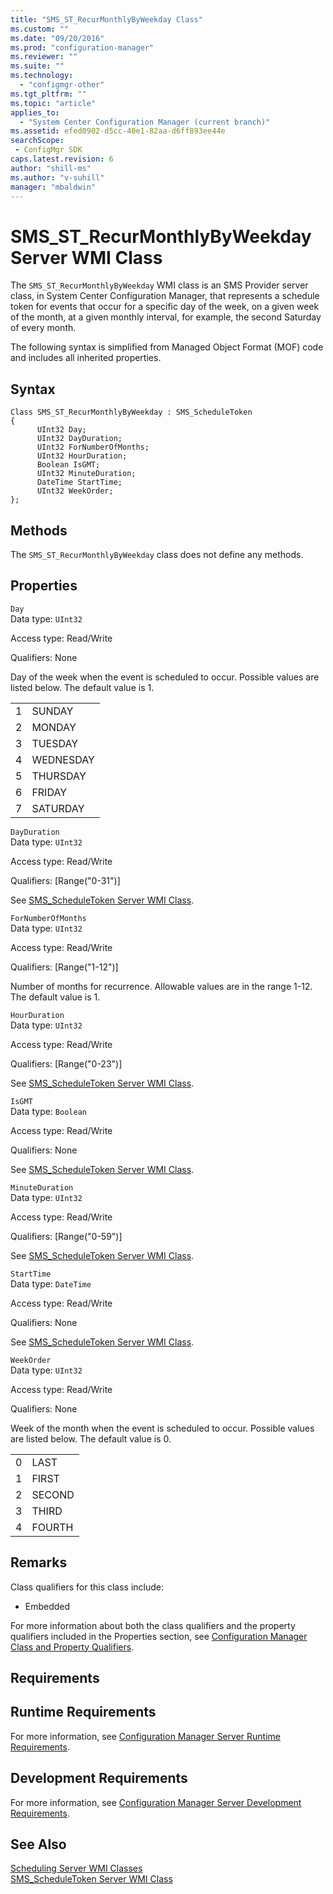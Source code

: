 ```yaml
---
title: "SMS_ST_RecurMonthlyByWeekday Class"
ms.custom: ""
ms.date: "09/20/2016"
ms.prod: "configuration-manager"
ms.reviewer: ""
ms.suite: ""
ms.technology:
  - "configmgr-other"
ms.tgt_pltfrm: ""
ms.topic: "article"
applies_to:
  - "System Center Configuration Manager (current branch)"
ms.assetid: efed0902-d5cc-40e1-82aa-d6ff893ee44esearchScope: - ConfigMgr SDK
caps.latest.revision: 6
author: "shill-ms"
ms.author: "v-suhill"
manager: "mbaldwin"
---
```

# SMS_ST_RecurMonthlyByWeekday Server WMI Class
The `SMS_ST_RecurMonthlyByWeekday` WMI class is an SMS Provider server class, in System Center Configuration Manager, that represents a schedule token for events that occur for a specific day of the week, on a given week of the month, at a given monthly interval, for example, the second Saturday of every month.  

 The following syntax is simplified from Managed Object Format (MOF) code and includes all inherited properties.  

## Syntax  

```  
Class SMS_ST_RecurMonthlyByWeekday : SMS_ScheduleToken  
{  
      UInt32 Day;  
      UInt32 DayDuration;  
      UInt32 ForNumberOfMonths;  
      UInt32 HourDuration;  
      Boolean IsGMT;  
      UInt32 MinuteDuration;  
      DateTime StartTime;  
      UInt32 WeekOrder;  
};  
```  

## Methods  
 The `SMS_ST_RecurMonthlyByWeekday` class does not define any methods.  

## Properties  
 `Day`  
 Data type: `UInt32`  

 Access type: Read/Write  

 Qualifiers: None  

 Day of the week when the event is scheduled to occur. Possible values are listed below. The default value is 1.  

|||  
|-|-|  
|1|SUNDAY|  
|2|MONDAY|  
|3|TUESDAY|  
|4|WEDNESDAY|  
|5|THURSDAY|  
|6|FRIDAY|  
|7|SATURDAY|  

 `DayDuration`  
 Data type: `UInt32`  

 Access type: Read/Write  

 Qualifiers: [Range("0-31")]  

 See [SMS_ScheduleToken Server WMI Class](../../../../../develop/reference/core/servers/configure/sms_scheduletoken-server-wmi-class.md).  

 `ForNumberOfMonths`  
 Data type: `UInt32`  

 Access type: Read/Write  

 Qualifiers: [Range("1-12")]  

 Number of months for recurrence. Allowable values are in the range 1-12. The default value is 1.  

 `HourDuration`  
 Data type: `UInt32`  

 Access type: Read/Write  

 Qualifiers: [Range("0-23")]  

 See [SMS_ScheduleToken Server WMI Class](../../../../../develop/reference/core/servers/configure/sms_scheduletoken-server-wmi-class.md).  

 `IsGMT`  
 Data type: `Boolean`  

 Access type: Read/Write  

 Qualifiers: None  

 See [SMS_ScheduleToken Server WMI Class](../../../../../develop/reference/core/servers/configure/sms_scheduletoken-server-wmi-class.md).  

 `MinuteDuration`  
 Data type: `UInt32`  

 Access type: Read/Write  

 Qualifiers: [Range("0-59")]  

 See [SMS_ScheduleToken Server WMI Class](../../../../../develop/reference/core/servers/configure/sms_scheduletoken-server-wmi-class.md).  

 `StartTime`  
 Data type: `DateTime`  

 Access type: Read/Write  

 Qualifiers: None  

 See [SMS_ScheduleToken Server WMI Class](../../../../../develop/reference/core/servers/configure/sms_scheduletoken-server-wmi-class.md).  

 `WeekOrder`  
 Data type: `UInt32`  

 Access type: Read/Write  

 Qualifiers: None  

 Week of the month when the event is scheduled to occur. Possible values are listed below. The default value is 0.  

|||  
|-|-|  
|0|LAST|  
|1|FIRST|  
|2|SECOND|  
|3|THIRD|  
|4|FOURTH|  

## Remarks  
 Class qualifiers for this class include:  

-   Embedded  

 For more information about both the class qualifiers and the property qualifiers included in the Properties section, see [Configuration Manager Class and Property Qualifiers](../../../../../develop/reference/misc/class-and-property-qualifiers.md).  

## Requirements  

## Runtime Requirements  
 For more information, see [Configuration Manager Server Runtime Requirements](../../../../../develop/core/reqs/server-runtime-requirements.md).  

## Development Requirements  
 For more information, see [Configuration Manager Server Development Requirements](../../../../../develop/core/reqs/server-development-requirements.md).  

## See Also  
 [Scheduling Server WMI Classes](../../../../../develop/reference/core/servers/configure/scheduling-server-wmi-classes.md)   
 [SMS_ScheduleToken Server WMI Class](../../../../../develop/reference/core/servers/configure/sms_scheduletoken-server-wmi-class.md)

